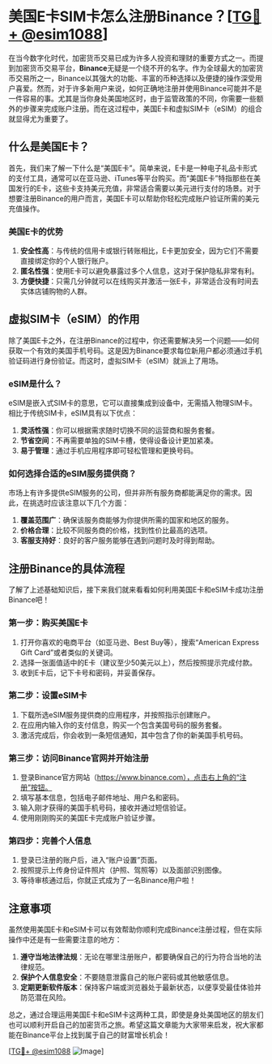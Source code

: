 # 美国E卡SIM卡怎么注册Binance？[[TG💪+ @esim1088](https://t.me/s/esim1088)]

在当今数字化时代，加密货币交易已成为许多人投资和理财的重要方式之一。而提到加密货币交易平台，**Binance**无疑是一个绕不开的名字。作为全球最大的加密货币交易所之一，Binance以其强大的功能、丰富的币种选择以及便捷的操作深受用户喜爱。然而，对于许多新用户来说，如何正确地注册并使用Binance可能并不是一件容易的事。尤其是当你身处美国地区时，由于监管政策的不同，你需要一些额外的步骤来完成账户注册。而在这过程中，美国E卡和虚拟SIM卡（eSIM）的组合就显得尤为重要了。

## 什么是美国E卡？

首先，我们来了解一下什么是“美国E卡”。简单来说，E卡是一种电子礼品卡形式的支付工具，通常可以在亚马逊、iTunes等平台购买。而“美国E卡”特指那些在美国发行的E卡，这些卡支持美元充值，非常适合需要以美元进行支付的场景。对于想要注册Binance的用户而言，美国E卡可以帮助你轻松完成账户验证所需的美元充值操作。

### 美国E卡的优势

1. **安全性高**：与传统的信用卡或银行转账相比，E卡更加安全，因为它们不需要直接绑定你的个人银行账户。
2. **匿名性强**：使用E卡可以避免暴露过多个人信息，这对于保护隐私非常有利。
3. **方便快捷**：只需几分钟就可以在线购买并激活一张E卡，非常适合没有时间去实体店铺购物的人群。

## 虚拟SIM卡（eSIM）的作用

除了美国E卡之外，在注册Binance的过程中，你还需要解决另一个问题——如何获取一个有效的美国手机号码。这是因为Binance要求每位新用户都必须通过手机验证码进行身份验证。而这时，虚拟SIM卡（eSIM）就派上了用场。

### eSIM是什么？

eSIM是嵌入式SIM卡的意思，它可以直接集成到设备中，无需插入物理SIM卡。相比于传统SIM卡，eSIM具有以下优点：

1. **灵活性强**：你可以根据需求随时切换不同的运营商和服务套餐。
2. **节省空间**：不再需要单独的SIM卡槽，使得设备设计更加紧凑。
3. **易于管理**：通过手机应用程序即可轻松管理和更换号码。

### 如何选择合适的eSIM服务提供商？

市场上有许多提供eSIM服务的公司，但并非所有服务商都能满足你的需求。因此，在挑选时应该注意以下几个方面：

1. **覆盖范围广**：确保该服务商能够为你提供所需的国家和地区的服务。
2. **价格合理**：比较不同服务商的价格，找到性价比最高的选项。
3. **客服支持好**：良好的客户服务能够在遇到问题时及时得到帮助。

## 注册Binance的具体流程

了解了上述基础知识后，接下来我们就来看看如何利用美国E卡和eSIM卡成功注册Binance吧！

### 第一步：购买美国E卡

1. 打开你喜欢的电商平台（如亚马逊、Best Buy等），搜索“American Express Gift Card”或者类似的关键词。
2. 选择一张面值适中的E卡（建议至少50美元以上），然后按照提示完成付款。
3. 收到E卡后，记下卡号和密码，并妥善保存。

### 第二步：设置eSIM卡

1. 下载所选eSIM服务提供商的应用程序，并按照指示创建账户。
2. 在应用内输入你的支付信息，购买一个包含美国号码的服务套餐。
3. 激活完成后，你会收到一条短信通知，其中包含了你的新美国手机号码。

### 第三步：访问Binance官网并开始注册

1. 登录Binance官方网站（https://www.binance.com），点击右上角的“注册”按钮。
2. 填写基本信息，包括电子邮件地址、用户名和密码。
3. 输入刚才获得的美国手机号码，接收并通过短信验证。
4. 使用刚刚购买的美国E卡完成账户验证步骤。

### 第四步：完善个人信息

1. 登录已注册的账户后，进入“账户设置”页面。
2. 按照提示上传身份证件照片（护照、驾照等）以及面部识别图像。
3. 等待审核通过后，你就正式成为了一名Binance用户啦！

## 注意事项

虽然使用美国E卡和eSIM卡可以有效帮助你顺利完成Binance注册过程，但在实际操作中还是有一些需要注意的地方：

1. **遵守当地法律法规**：无论在哪里注册账户，都要确保自己的行为符合当地的法律规范。
2. **保护个人信息安全**：不要随意泄露自己的账户密码或其他敏感信息。
3. **定期更新软件版本**：保持客户端或浏览器处于最新状态，以便享受最佳体验并防范潜在风险。

总之，通过合理运用美国E卡和eSIM卡这两种工具，即使是身处美国地区的朋友们也可以顺利开启自己的加密货币之旅。希望这篇文章能为大家带来启发，祝大家都能在Binance平台上找到属于自己的财富增长机会！ 

[[TG💪+ @esim1088](https://t.me/s/esim1088) ![Image](https://i.postimg.cc/4NQfJmqS/Snipaste-2025-05-13-00-14-12.png)]